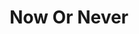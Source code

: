 ---
title: Now Or Never
year: 2006-01-01
writer: Robby Valentine
composer: Robby Valentine
about: |
  An up beat up-tempo rock song with a slice of bombast. Positive lyrics for a change. The whole song’s very much inspired by Brian May’s ‘Back to The Light’ period. With Johan again joining me in the harmonies and singing the lead in the bridges."
---